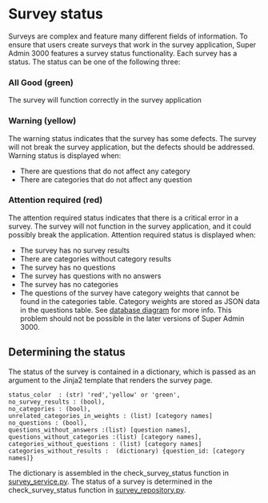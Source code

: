 # Survey status
Surveys are complex and feature many different fields of information. To ensure that users create surveys that work in the survey application, Super Admin 3000 features a survey status functionality. Each survey has a status. The status can be one of the following three:

### All Good (green)
The survey will function correctly in the survey application

### Warning (yellow)
The warning status indicates that the survey has some defects. The survey will not break the survey application, but the defects should be addressed. Warning status is displayed when:
- There are questions that do not affect any category
- There are categories that do not affect any question

### Attention required (red)
The attention required status indicates that there is a critical error in a survey. The survey will not function in the survey application, and it could possibly break the application. Attention required status is displayed when:
- The survey has no survey results
- There are categories without category results
- The survey has no questions
- The survey has questions with no answers
- The survey has no categories
- The questions of the survey have category weights that cannot be found in the categories table. Category weights are stored as JSON data in the questions table. See [database diagram](https://github.com/QueryAdmin-ohtu/SuperAdmin3000/blob/main/Documentation/ER-diagram.pdf) for more info. This problem should not be possible in the later versions of Super Admin 3000.

## Determining the status
The status of the survey is contained in a dictionary, which is passed as an argument to the Jinja2 template that renders the survey page.
```
status_color  : (str) 'red','yellow' or 'green',
no_survey_results : (bool),
no_categories : (bool),
unrelated_categories_in_weights : (list) [category names]
no_questions : (bool),
questions_without_answers :(list) [question names],
questions_without_categories :(list) [category names],
categories_without_questions : (list) [category names]
categories_without_results :  (dictionary) {question_id: [category names]}
```
The dictionary is assembled in the check_survey_status function in [survey_service.py](https://github.com/QueryAdmin-ohtu/SuperAdmin3000/blob/3e6c0caf64de3bf337e260a6d7a547a18536b129/src/services/survey_service.py#L441). The status of a survey is determined in the check_survey_status function in [survey_repository.py](https://github.com/QueryAdmin-ohtu/SuperAdmin3000/blob/a004c2eb812b48fa52feee4da2c3ea18f569f7e5/src/repositories/survey_repository.py#L1056). 
